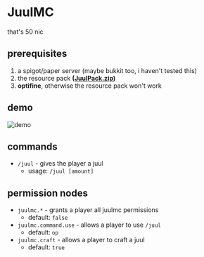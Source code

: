 # JuulMC
that's 50 nic

## prerequisites
1. a spigot/paper server (maybe bukkit too, i haven't tested this)
2. the resource pack **([JuulPack.zip](https://github.com/tetra-fox/JuulMC/releases/latest))**
3. **optifine**, otherwise the resource pack won't work

## demo
![demo](https://i.imgur.com/8DrduZZ.gif)

## commands
* `/juul` - gives the player a juul
  * usage: `/juul [amount]`
  
## permission nodes
* `juulmc.*` - grants a player all juulmc permissions
  * default: `false`
* `juulmc.command.use` - allows a player to use `/juul`
  * default: `op`
* `juulmc.craft` - allows a player to craft a juul
  * default: `true`